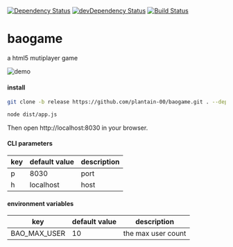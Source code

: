 [![Dependency Status](https://david-dm.org/plantain-00/baogame.svg)](https://david-dm.org/plantain-00/baogame)
[![devDependency Status](https://david-dm.org/plantain-00/baogame/dev-status.svg)](https://david-dm.org/plantain-00/baogame#info=devDependencies)
[![Build Status](https://travis-ci.org/plantain-00/baogame.svg?branch=master)](https://travis-ci.org/plantain-00/baogame)

# baogame

a html5 mutiplayer game

![demo](https://raw.githubusercontent.com/plantain-00/baogame/master/doc/demo1.gif)

#### install

```bash
git clone -b release https://github.com/plantain-00/baogame.git . --depth=1 && npm i --production
```

```bash
node dist/app.js
```

Then open http://localhost:8030 in your browser.

#### CLI parameters

key | default value | description
--- | --- | ---
p | 8030 | port
h | localhost | host

#### environment variables

key | default value | description
--- | --- | ---
BAO_MAX_USER | 10 | the max user count
